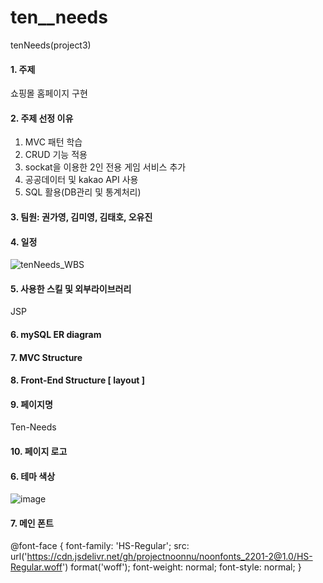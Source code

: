 # ten__needs
tenNeeds(project3)

#### 1. 주제
쇼핑몰 홈페이지 구현

#### 2. 주제 선정 이유
1) MVC 패턴 학습
2) CRUD 기능 적용
3) sockat을 이용한 2인 전용 게임 서비스 추가
4) 공공데이터 및 kakao API 사용
5) SQL 활용(DB관리 및 통계처리)

#### 3. 팀원: 권가영, 김미영, 김태호, 오유진

#### 4. 일정
![tenNeeds_WBS](https://user-images.githubusercontent.com/119651889/227172244-d6ce74f5-1a4b-4371-b839-4024c5ef3853.png)

#### 5. 사용한 스킬 및 외부라이브러리
JSP

#### 6. mySQL ER diagram


#### 7. MVC Structure

#### 8. Front-End Structure [ layout ]

#### 9. 페이지명
Ten-Needs

#### 10. 페이지 로고

#### 6. 테마 색상
![image](https://user-images.githubusercontent.com/119651889/227859770-11cd2b0b-7216-4e6e-a318-676ea4e9e624.png)

#### 7. 메인 폰트
@font-face {
    font-family: 'HS-Regular';
    src: url('https://cdn.jsdelivr.net/gh/projectnoonnu/noonfonts_2201-2@1.0/HS-Regular.woff') format('woff');
    font-weight: normal;
    font-style: normal;
}

